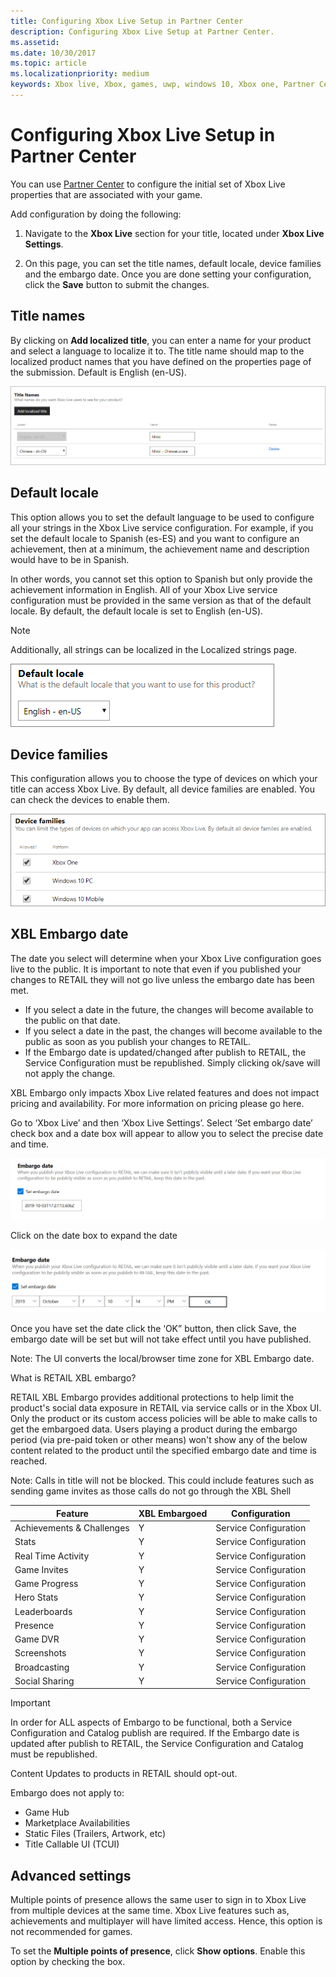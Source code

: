 ```yaml
---
title: Configuring Xbox Live Setup in Partner Center
description: Configuring Xbox Live Setup at Partner Center.
ms.assetid:
ms.date: 10/30/2017
ms.topic: article
ms.localizationpriority: medium
keywords: Xbox live, Xbox, games, uwp, windows 10, Xbox one, Partner Center, Xbox Live Setup
---
```


# Configuring Xbox Live Setup in Partner Center

You can use [Partner Center](https://developer.microsoft.com/dashboard) to configure the initial set of Xbox Live properties that are associated with your game.

Add configuration by doing the following:

1. Navigate to the **Xbox Live** section for your title, located under **Xbox Live Settings**.

2. On this page, you can set the title names, default locale, device families and the embargo date. Once you are done setting your configuration, click the **Save** button to submit the changes.


## Title names

By clicking on **Add localized title**, you can enter a name for your product and select a language to localize it to.
The title name should map to the localized product names that you have defined on the properties page of the submission.
Default is English (en-US).

![Image of the Add localized title dialog in Partner Center](../../images/dev-center/xbox-live-setup/xbox-live-setup-1.png)


## Default locale

This option allows you to set the default language to be used to configure all your strings in the Xbox Live service configuration.
For example, if you set the default locale to Spanish (es-ES) and you want to configure an achievement, then at a minimum, the achievement name and description would have to be in Spanish.

In other words, you cannot set this option to Spanish but only provide the achievement information in English.
All of your Xbox Live service configuration must be provided in the same version as that of the default locale.
By default, the default locale is set to English (en-US).

> [!NOTE]
> Additionally, all strings can be localized in the Localized strings page.

![Image of the select drop-down to choose your default locale in Partner Center](../../images/dev-center/xbox-live-setup/xbox-live-setup-2.png)

## Device families

This configuration allows you to choose the type of devices on which your title can access Xbox Live.
By default, all device families are enabled.
You can check the devices to enable them.

![Image of the selection check boxes to select the device families in Partner Center](../../images/dev-center/xbox-live-setup/xbox-live-setup-4.png)


## XBL Embargo date

The date you select will determine when your Xbox Live configuration goes live to the public. It is important to note that even if you published your changes to RETAIL they will not go live unless the embargo date has been met.
* If you select a date in the future, the changes will become available to the public on that date.
* If you select a date in the past, the changes will become available to the public as soon as you publish your changes to RETAIL.
* If the Embargo date is updated/changed after publish to RETAIL, the Service Configuration must be republished. Simply clicking ok/save will not apply the change.

XBL Embargo only impacts Xbox Live related features and does not impact pricing and availability. For more information on pricing please go here. 

Go to ‘Xbox Live’ and then ‘Xbox Live Settings’. Select ‘Set embargo date’ check box and a date box will appear to allow you to select the precise date and time. 

![Setting the embargo date in Partner Center](xbox-live-setup-images/embargo1.png)

Click on the date box to expand the date

![Setting the embargo date in Partner Center](xbox-live-setup-images/embargo2.png)

Once you have set the date click the ‘OK” button, then click Save, the embargo date will be set but will not take effect until you have published.

Note: The UI converts the local/browser time zone for XBL Embargo date.

<!-- Explanation of Embargo from Partner Center UI.  -->

What is RETAIL XBL embargo?

RETAIL XBL Embargo provides additional protections to help limit the product's social data exposure in RETAIL via service calls or in the Xbox UI. Only the product or its custom access policies will be able to make calls to get the embargoed data. Users playing a product during the embargo period (via pre-paid token or other means) won't show any of the below content related to the product until the specified embargo date and time is reached. 

Note: Calls in title will not be blocked. This could include features such as sending game invites as those calls do not go through the XBL Shell

|Feature | XBL Embargoed |Configuration  |
| --- | --- | --- |
|Achievements & Challenges | Y | Service Configuration |
|Stats | Y | Service Configuration |
|Real Time Activity | Y | Service Configuration |
|Game Invites | Y |Service Configuration  |
|Game Progress | Y |Service Configuration  |
|Hero Stats | Y | Service Configuration |
|Leaderboards | Y |Service Configuration  |
|Presence | Y |Service Configuration  |
|Game DVR   | Y | Service Configuration |
|Screenshots | Y | Service Configuration |
|Broadcasting |Y  |Service Configuration  |
|Social Sharing | Y |Service Configuration  |



>[!IMPORTANT]
>In order for ALL aspects of Embargo to be functional, both a Service Configuration and Catalog publish are required. If the Embargo date is updated after publish to RETAIL, the Service Configuration and Catalog must be republished.

Content Updates to products in RETAIL should opt-out.

Embargo does not apply to:

* Game Hub
* Marketplace Availabilities
* Static Files (Trailers, Artwork, etc)
* Title Callable UI (TCUI)

## Advanced settings

Multiple points of presence allows the same user to sign in to Xbox Live from multiple devices at the same time.
Xbox Live features such as, achievements and multiplayer will have limited access.
Hence, this option is not recommended for games.

To set the **Multiple points of presence**, click **Show options**.
Enable this option by checking the box.
